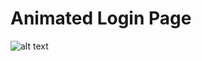 # Animated Login Page

![alt text](https://i.ibb.co/Mg3n71N/BB43-C1-C5-4-B69-41-A2-85-A7-AEBE0-B0-E5-BA5.jpg)
